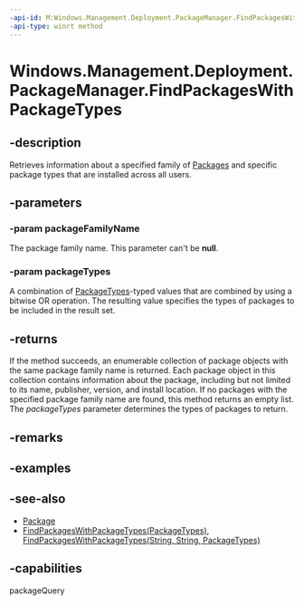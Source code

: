 ```yaml
---
-api-id: M:Windows.Management.Deployment.PackageManager.FindPackagesWithPackageTypes(System.String,Windows.Management.Deployment.PackageTypes)
-api-type: winrt method
---
```


<!-- Method syntax
public Windows.Foundation.Collections.IIterable<Windows.ApplicationModel.Package> FindPackagesWithPackageTypes(System.String packageFamilyName, Windows.Management.Deployment.PackageTypes packageTypes)
-->

# Windows.Management.Deployment.PackageManager.FindPackagesWithPackageTypes

## -description
Retrieves information about a specified family of [Packages](https://docs.microsoft.com/uwp/api/windows.applicationmodel.package) and specific package types that are installed across all users.

## -parameters
### -param packageFamilyName
The package family name. This parameter can't be **null**.

### -param packageTypes
A combination of [PackageTypes](packagetypes.md)-typed values that are combined by using a bitwise OR operation. The resulting value specifies the types of packages to be included in the result set.

## -returns
If the method succeeds, an enumerable collection of package objects with the same package family name is returned. Each package object in this collection contains information about the package, including but not limited to its name, publisher, version, and install location. If no packages with the specified package family name are found, this method returns an empty list. The *packageTypes* parameter determines the types of packages to return.

## -remarks

## -examples

## -see-also

- [Package](https://docs.microsoft.com/uwp/api/windows.applicationmodel.package)
- [FindPackagesWithPackageTypes(PackageTypes)](packagemanager_findpackageswithpackagetypes_447761356.md), [FindPackagesWithPackageTypes(String, String, PackageTypes)](packagemanager_findpackageswithpackagetypes_2026827436.md)

## -capabilities
packageQuery
